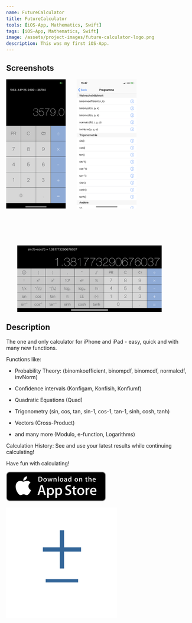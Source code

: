 ```yaml
---
name: FutureCalculator
title: FutureCalculator
tools: [iOS-App, Mathematics, Swift]
tags: [iOS-App, Mathematics, Swift]
image: /assets/project-images/future-calculator-logo.png
description: This was my first iOS-App.
---
```


## Screenshots

<div style="content: '';clear: both;display: table;">
    <img src="/assets/project-images/1/IMG_0043.png" alt="FutureCalculator" style="float: left;height: 350px;"/>
    <img src="/assets/project-images/1/IMG_0044.png" alt="FutureCalculator" style="float: left;height: 350px;margin-left: 30px;"/>
    <img src="/assets/project-images/1/IMG_0045.png" alt="FutureCalculator" style="float: left;height: 180px;margin-left: 30px;margin-top:100px;"/>
</div>


## Description
The one and only calculator for iPhone and iPad - easy, quick and with many new functions.

Functions like:

- Probability Theory:
     (binomkoefficient, binompdf, binomcdf, normalcdf, invNorm)

- Confidence intervals
     (Konfigam, Konfisih, Konfiumf)

- Quadratic Equations
     (Quad)

- Trigonometry
     (sin, cos, tan, sin-1, cos-1, tan-1, sinh, cosh, tanh)

- Vectors
     (Cross-Product)

- and many more
     (Modulo, e-function, Logarithms)

Calculation History: See and use your latest results while continuing calculating!

Have fun with calculating!

<a href="https://itunes.apple.com/at/app/exashare/id997126599?mt=8"><img src="/assets/ios-images/Download_on_the_App_Store_Badge_US-UK_135x40.svg" /></a>

<img src="/assets/project-images/future-calculator-logo.png" alt="FutureCalculator" width="300"/>
